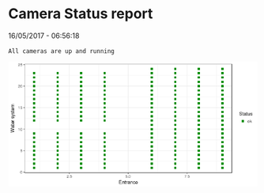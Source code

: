 Camera Status report
================
16/05/2017 - 06:56:18

    All cameras are up and running

![](camreport_files/figure-markdown_github/unnamed-chunk-2-1.png)
